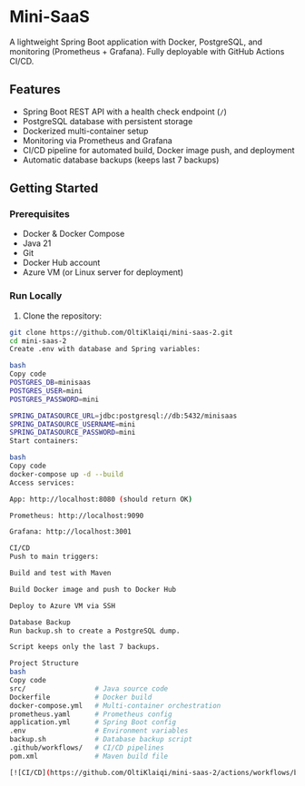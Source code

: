 # Mini-SaaS

A lightweight Spring Boot application with Docker, PostgreSQL, and monitoring (Prometheus + Grafana). Fully deployable with GitHub Actions CI/CD.

## Features

- Spring Boot REST API with a health check endpoint (`/`)
- PostgreSQL database with persistent storage
- Dockerized multi-container setup
- Monitoring via Prometheus and Grafana
- CI/CD pipeline for automated build, Docker image push, and deployment
- Automatic database backups (keeps last 7 backups)

## Getting Started

### Prerequisites

- Docker & Docker Compose
- Java 21
- Git
- Docker Hub account
- Azure VM (or Linux server for deployment)

### Run Locally

1. Clone the repository:

```bash
git clone https://github.com/OltiKlaiqi/mini-saas-2.git
cd mini-saas-2
Create .env with database and Spring variables:

bash
Copy code
POSTGRES_DB=minisaas
POSTGRES_USER=mini
POSTGRES_PASSWORD=mini

SPRING_DATASOURCE_URL=jdbc:postgresql://db:5432/minisaas
SPRING_DATASOURCE_USERNAME=mini
SPRING_DATASOURCE_PASSWORD=mini
Start containers:

bash
Copy code
docker-compose up -d --build
Access services:

App: http://localhost:8080 (should return OK)

Prometheus: http://localhost:9090

Grafana: http://localhost:3001

CI/CD
Push to main triggers:

Build and test with Maven

Build Docker image and push to Docker Hub

Deploy to Azure VM via SSH

Database Backup
Run backup.sh to create a PostgreSQL dump.

Script keeps only the last 7 backups.

Project Structure
bash
Copy code
src/                 # Java source code
Dockerfile           # Docker build
docker-compose.yml   # Multi-container orchestration
prometheus.yaml      # Prometheus config
application.yml      # Spring Boot config
.env                 # Environment variables
backup.sh            # Database backup script
.github/workflows/   # CI/CD pipelines
pom.xml              # Maven build file

[![CI/CD](https://github.com/OltiKlaiqi/mini-saas-2/actions/workflows/build.yml/badge.svg)](https://github.com/OltiKlaiqi/mini-saas-2/actions/workflows/build.yml)

